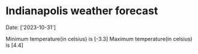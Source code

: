 # Indianapolis weather forecast 
Date: ['2023-10-31'] 

Minimum temperature(in celsius) is [-3.3] 
Maximum temperature(in celsius) is [4.4]